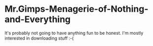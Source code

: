 # Mr.Gimps-Menagerie-of-Nothing-and-Everything
It's probably not going to have anything fun to be honest. I'm mostly interested in downloading stuff :-(
